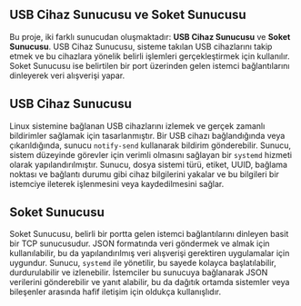 <h2>USB Cihaz Sunucusu ve Soket Sunucusu</h2>

<p>
    Bu proje, iki farklı sunucudan oluşmaktadır: <strong>USB Cihaz Sunucusu</strong> ve <strong>Soket Sunucusu</strong>. 
    USB Cihaz Sunucusu, sisteme takılan USB cihazlarını takip etmek ve bu cihazlara yönelik belirli işlemleri gerçekleştirmek için kullanılır. 
    Soket Sunucusu ise belirtilen bir port üzerinden gelen istemci bağlantılarını dinleyerek veri alışverişi yapar.
</p>

<h2>USB Cihaz Sunucusu</h2>
<p>
    Linux sistemine bağlanan USB cihazlarını izlemek ve gerçek zamanlı bildirimler sağlamak için tasarlanmıştır. 
    Bir USB cihazı bağlandığında veya çıkarıldığında, sunucu <code>notify-send</code> kullanarak bildirim gönderebilir. 
    Sunucu, sistem düzeyinde görevler için verimli olmasını sağlayan bir <code>systemd</code> hizmeti olarak yapılandırılmıştır. 
    Sunucu, dosya sistemi türü, etiket, UUID, bağlama noktası ve bağlantı durumu gibi cihaz bilgilerini yakalar ve bu bilgileri bir istemciye ileterek işlenmesini veya kaydedilmesini sağlar.
</p>

<h2>Soket Sunucusu</h2>
<p>
    Soket Sunucusu, belirli bir portta gelen istemci bağlantılarını dinleyen basit bir TCP sunucusudur. 
    JSON formatında veri göndermek ve almak için kullanılabilir, bu da yapılandırılmış veri alışverişi gerektiren uygulamalar için uygundur. 
    Sunucu, <code>systemd</code> ile yönetilir, bu sayede kolayca başlatılabilir, durdurulabilir ve izlenebilir. 
    İstemciler bu sunucuya bağlanarak JSON verilerini gönderebilir ve yanıt alabilir, bu da dağıtık ortamda sistemler veya bileşenler arasında hafif iletişim için oldukça kullanışlıdır.
</p>
